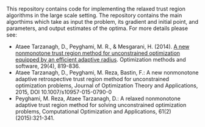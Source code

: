 This repository contains code for implementing the relaxed trust region algorithms in the large scale setting. The repository contains the main algorthims which take as input the problem, its gradient and initial point, and parameters, and output estimates of the optima.
For more details please see: 

- Ataee Tarzanagh, D., Peyghami, M. R., & Mesgarani, H. (2014). [A new nonmonotone trust region method for unconstrained optimization equipped by an efficient adaptive radius](https://doi.org/10.1080/10556788.2013.855761). Optimization methods and software, 29(4), 819-836.
- Ataee Tarzanagh, D., Peyghami, M. Reza, Bastin, F.: A new nonmonotone adaptive retrospective trust region method for unconstrained optimization problems, Journal of Optimization Theory and Applications, 2015, DOI 10.1007/s10957-015-0790-0
- Peyghami, M. Reza, Ataee Tarzanagh, D.: A relaxed nonmonotone adaptive trust region method for solving unconstrained optimization problems, Computational Optimization and Applications, 61(2)(2015):321-341.

